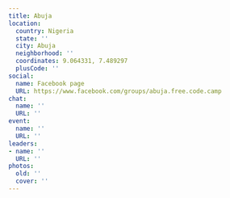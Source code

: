 ```yaml
---
title: Abuja
location:
  country: Nigeria
  state: ''
  city: Abuja
  neighborhood: ''
  coordinates: 9.064331, 7.489297
  plusCode: ''
social:
  name: Facebook page
  URL: https://www.facebook.com/groups/abuja.free.code.camp
chat:
  name: ''
  URL: ''
event:
  name: ''
  URL: ''
leaders:
- name: ''
  URL: ''
photos:
  old: ''
  cover: ''
---
```

